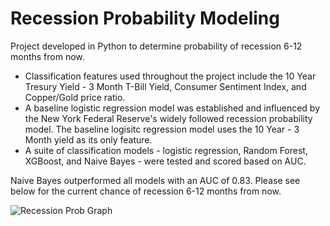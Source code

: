 # Recession Probability Modeling

Project developed in Python to determine probability of recession 6-12 months from now. 
* Classification features used throughout the project include the 10 Year Tresury Yield - 3 Month T-Bill Yield, Consumer Sentiment Index, and Copper/Gold price ratio. 
* A baseline logistic regression model was established and influenced by the New York Federal Reserve's widely followed recession probability model. The baseline logisitc regression model uses the 10 Year - 3 Month yield as its only feature. 
* A suite of classification models - logistic regression, Random Forest, XGBoost, and Naive Bayes - were tested and scored based on AUC. 

Naive Bayes outperformed all models with an AUC of 0.83. Please see below for the current chance of recession 6-12 months from now.


![Recession Prob Graph](https://github.com/nick-cochrane/Recession-Modeling/blob/master/Data/prob_rec.png)

